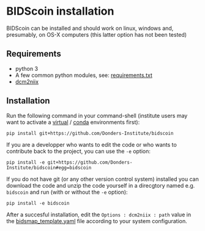# BIDScoin installation

BIDScoin can be installed and should work on linux, windows and, presumably, on OS-X computers (this latter option has not been tested)

## Requirements
- python 3
- A few common python modules, see: [requirements.txt](../requirements.txt)
- [dcm2niix](https://github.com/rordenlab/dcm2niix)

## Installation
Run the following command in your command-shell (institute users may want to activate a [virtual](https://docs.python.org/3.6/tutorial/venv.html) / [conda](https://conda.io/docs/user-guide/tasks/manage-environments.html) environments first):

    pip install git+https://github.com/Donders-Institute/bidscoin

If you are a developper who wants to edit the code or who wants to contribute back to the project, you can use the `-e` option:

    pip install -e git+https://github.com/Donders-Institute/bidscoin#egg=bidscoin
    
If you do not have git (or any other version control system) installed you can download the code and unzip the code yourself in a direcgtory named e.g. `bidscoin` and run (with or without the `-e` option):

    pip install -e bidscoin

After a succesful installation, edit the `Options : dcm2niix : path` value in the [bidsmap_template.yaml](../heuristics/bidsmap_template.yaml) file according to your system configuration.
